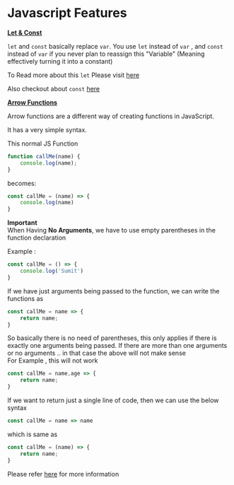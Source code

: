 # Javascript Features

<b><u>Let & Const</u></b>

`let` and `const` basically replace `var`.
You use `let` instead of `var` , and `const` instead of `var` if you never plan to reassign this "Variable" (Meaning effectively turning it into a constant)

To Read more about this `let` Please visit <a href="https://developer.mozilla.org/en-US/docs/Web/JavaScript/Reference/Statements/let">here</a>

Also checkout about `const` <a href="https://developer.mozilla.org/en-US/docs/Web/JavaScript/Reference/Statements/const">here</a>

<b><u>Arrow Functions</u></b>

Arrow functions are a different way of creating functions in JavaScript.

It has a very simple syntax.

This normal JS Function <br />

```JavaScript
function callMe(name) {
    console.log(name);
}
```
becomes:
``` JavaScript
const callMe = (name) => {
    console.log(name)
}
```
<b>Important</b> \
When Having <b>No Arguments</b>, we have to use empty parentheses in the function declaration

Example :
``` JavaScript
const callMe = () => {
    console.log('Sumit')
}
```

If we have just arguments being passed to the function, we can write the functions as

``` JavaScript
const callMe = name => {
    return name;
}
```
So basically there is no need of parentheses, this only applies if there is exactly one arguments being passed. If there are more than one arguments or no arguments .. in that case the above will not make sense \
For Example , this will not work

``` JavaScript
const callMe = name,age => {
    return name;
}
```

If we want to return just a single line of code, then we can use the below syntax
``` JavaScript
const callMe = name => name
```
which is same as
``` Javascript
const callMe = (name) => {
    return name;
}
```
Please refer <a href="https://developer.mozilla.org/en-US/docs/Web/JavaScript/Reference/Functions/Arrow_functions">here</a> for more information

